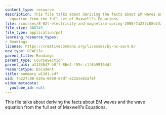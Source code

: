 ```yaml
---
content_type: resource
description: This file talks about deriving the facts about EM waves and the wave
  equation from the full set of Maxwell?s Equations.
file: /courses/8-02t-electricity-and-magnetism-spring-2005/7a227c88e24a689889dfe22a5e02af6f_summary_w13d1.pdf
file_size: 388745
file_type: application/pdf
learning_resource_types:
- Readings
license: https://creativecommons.org/licenses/by-nc-sa/4.0/
ocw_type: OCWFile
parent_title: Readings
parent_type: CourseSection
parent_uid: a1134647-b0ff-86e4-f59c-c1f6b99164df
resourcetype: Document
title: summary_w13d1.pdf
uid: 7a227c88-e24a-6898-89df-e22a5e02af6f
video_metadata:
  youtube_id: null
---
```

This file talks about deriving the facts about EM waves and the wave equation from the full set of Maxwell?s Equations.